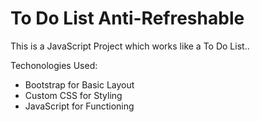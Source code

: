 # To Do List Anti-Refreshable
 This is a JavaScript Project which works like a To Do List..

Techonologies Used:
<ul>
<li>Bootstrap for Basic Layout</li>
<li>Custom CSS for Styling</li>
<li>JavaScript for Functioning</li>
</ul>
